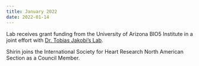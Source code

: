```yaml
---
title: January 2022
date: 2022-01-14
---
```


Lab receives grant funding from the University of Arizona BIO5 Institute in a joint effort with [Dr. Tobias Jakobi’s Lab](https://jakobilab.org/).

Shirin joins the International Society for Heart Research North American Section as a Council Member.

<!--more-->
